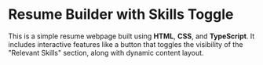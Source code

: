 # Resume Builder with Skills Toggle

This is a simple resume webpage built using **HTML**, **CSS**, and **TypeScript**. It includes interactive features like a button that toggles the visibility of the "Relevant Skills" section, along with dynamic content layout.
